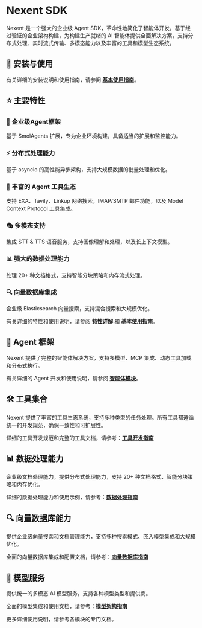 # Nexent SDK

Nexent 是一个强大的企业级 Agent SDK，革命性地简化了智能体开发。基于经过验证的企业架构构建，为构建生产就绪的 AI 智能体提供全面解决方案，支持分布式处理、实时流式传输、多模态能力以及丰富的工具和模型生态系统。

## 🚀 安装与使用

有关详细的安装说明和使用指南，请参阅 **[基本使用指南](./basic-usage)**。

## ⭐ 主要特性

### 🏢 企业级Agent框架
基于 SmolAgents 扩展，专为企业环境构建，具备适当的扩展和监控能力。

### ⚡ 分布式处理能力
基于 asyncio 的高性能异步架构，支持大规模数据的批量处理和优化。

### 🔧 丰富的 Agent 工具生态
支持 EXA、Tavily、Linkup 网络搜索，IMAP/SMTP 邮件功能，以及 Model Context Protocol 工具集成。

### 🎭 多模态支持
集成 STT & TTS 语音服务，支持图像理解和处理，以及长上下文模型。

### 📊 强大的数据处理能力
处理 20+ 种文档格式，支持智能分块策略和内存流式处理。

### 🔍 向量数据库集成
企业级 Elasticsearch 向量搜索，支持混合搜索和大规模优化。

有关详细的特性和使用说明，请参阅 **[特性详解](./features)** 和 **[基本使用指南](./basic-usage)**。

## 🤖 Agent 框架

Nexent 提供了完整的智能体解决方案，支持多模型、MCP 集成、动态工具加载和分布式执行。

有关详细的 Agent 开发和使用说明，请参阅 **[智能体模块](./core/agents)**。

## 🛠️ 工具集合

Nexent 提供了丰富的工具生态系统，支持多种类型的任务处理。所有工具都遵循统一的开发规范，确保一致性和可扩展性。

详细的工具开发规范和完整的工具文档，请参考：**[工具开发指南](./core/tools)**

## 📊 数据处理能力

企业级文档处理能力，提供分布式处理能力，支持 20+ 种文档格式、智能分块策略和内存优化。

详细的数据处理能力和使用示例，请参考：**[数据处理指南](./data-process)**

## 🔍 向量数据库能力

提供企业级向量搜索和文档管理能力，支持多种搜索模式、嵌入模型集成和大规模优化。

全面的向量数据库集成和配置文档，请参考：**[向量数据库指南](./vector-database)**

## 🤖 模型服务

提供统一的多模态 AI 模型服务，支持各种模型类型和提供商。

全面的模型集成和使用文档，请参考：**[模型架构指南](./core/models)**

更多详细使用说明，请参考各模块的专门文档。
